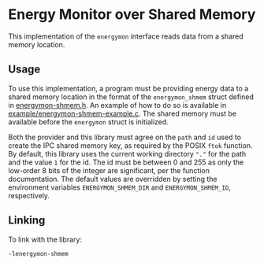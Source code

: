 # Energy Monitor over Shared Memory

This implementation of the `energymon` interface reads data from a shared
memory location.

## Usage

To use this implementation, a program must be providing energy data to a shared
memory location in the format of the `energymon_shmem` struct defined in
[energymon-shmem.h](energymon-shmem.h).
An example of how to do so is available in
[example/energymon-shmem-example.c](example/energymon-shmem-example.c).
The shared memory must be available before the `energymon` struct is initialized.

Both the provider and this library must agree on the `path` and `id` used to
create the IPC shared memory key, as required by the POSIX `ftok` function.
By default, this library uses the current working directory `"."` for the path
and the value `1` for the id.
The id must be between 0 and 255 as only the low-order 8 bits of the integer
are significant, per the function documentation.
The default values are overridden by setting the environment variables
`ENERGYMON_SHMEM_DIR` and `ENERGYMON_SHMEM_ID`, respectively.

## Linking

To link with the library:

```
-lenergymon-shmem
```
